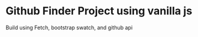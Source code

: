 <h1>Github Finder Project using vanilla js</h1>
<p>Build using Fetch, bootstrap swatch, and github api</p>
